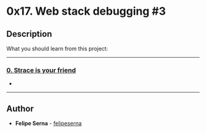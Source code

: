 # 0x17. Web stack debugging #3

## Description
What you should learn from this project:

---

### [0. Strace is your friend](./0-strace_is_your_friend.pp)
* 

---

## Author
* **Felipe Serna** - [felipeserna](https://github.com/felipeserna)
